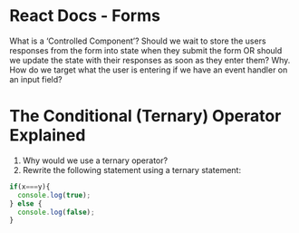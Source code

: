 # React Docs - Forms

What is a ‘Controlled Component’?
Should we wait to store the users responses from the form into state when they submit the form OR should we update the state with their responses as soon as they enter them? Why.
How do we target what the user is entering if we have an event handler on an input field?

# The Conditional (Ternary) Operator Explained

1. Why would we use a ternary operator?
2. Rewrite the following statement using a ternary statement:

```js script
if(x===y){
  console.log(true);
} else {
  console.log(false);
}
```